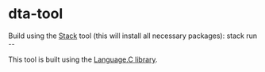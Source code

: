 # dta-tool

Build using the [Stack](https://docs.haskellstack.org/en/stable/README/) tool (this will install all necessary packages):
    stack run -- <testfile>
  
This tool is built using the [Language.C library](https://www.stackage.org/lts-13.13/package/language-c-0.8.2).
